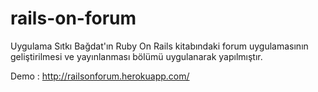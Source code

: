 rails-on-forum
==============

Uygulama Sıtkı Bağdat'ın Ruby On Rails kitabındaki forum uygulamasının geliştirilmesi ve yayınlanması bölümü uygulanarak yapılmıştır.

Demo : http://railsonforum.herokuapp.com/
